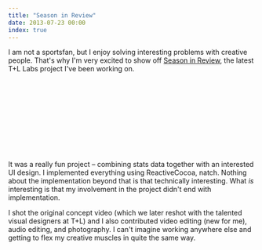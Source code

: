 ```yaml
---
title: "Season in Review"
date: 2013-07-23 00:00
index: true
---
```


I am not a sportsfan, but I enjoy solving interesting problems with creative people. That's why I'm very excited to show off [Season in Review](http://labs.teehanlax.com/project/season-in-review), the latest T+L Labs project I've been working on.

<div class="embed-responsive embed-responsive-16by9"><iframe mozallowfullscreen="" allowfullscreen="" src="https://player.vimeo.com/video/70821480?wmode=opaque&amp;api=1" data-embed="true" webkitallowfullscreen="" frameborder="0" class="embed-responsive-item"></iframe></div>

It was a really fun project – combining stats data together with an interested UI design. I implemented everything using ReactiveCocoa, natch. Nothing about the implementation beyond that is that technically interesting. What _is_ interesting is that my involvement in the project didn't end with implementation.

I shot the original concept video (which we later reshot with the talented visual designers at T+L) and I also contributed video editing (new for me), audio editing, and photography. I can't imagine working anywhere else and getting to flex my creative muscles in quite the same way.

<!-- more -->
